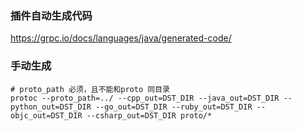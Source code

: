 ### 插件自动生成代码

https://grpc.io/docs/languages/java/generated-code/

### 手动生成

```
# proto_path 必须，且不能和proto 同目录
protoc --proto_path=../ --cpp_out=DST_DIR --java_out=DST_DIR --python_out=DST_DIR --go_out=DST_DIR --ruby_out=DST_DIR --objc_out=DST_DIR --csharp_out=DST_DIR proto/*

```
